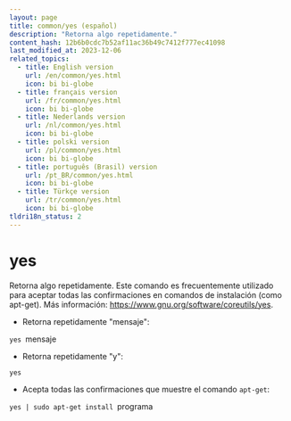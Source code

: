 ```yaml
---
layout: page
title: common/yes (español)
description: "Retorna algo repetidamente."
content_hash: 12b6b0cdc7b52af11ac36b49c7412f777ec41098
last_modified_at: 2023-12-06
related_topics:
  - title: English version
    url: /en/common/yes.html
    icon: bi bi-globe
  - title: français version
    url: /fr/common/yes.html
    icon: bi bi-globe
  - title: Nederlands version
    url: /nl/common/yes.html
    icon: bi bi-globe
  - title: polski version
    url: /pl/common/yes.html
    icon: bi bi-globe
  - title: português (Brasil) version
    url: /pt_BR/common/yes.html
    icon: bi bi-globe
  - title: Türkçe version
    url: /tr/common/yes.html
    icon: bi bi-globe
tldri18n_status: 2
---
```

# yes

Retorna algo repetidamente.
Este comando es frecuentemente utilizado para aceptar todas las confirmaciones en comandos de instalación (como apt-get).
Más información: <https://www.gnu.org/software/coreutils/yes>.

- Retorna repetidamente "mensaje":

`yes `<span class="tldr-var badge badge-pill bg-dark-lm bg-white-dm text-white-lm text-dark-dm font-weight-bold">mensaje</span>

- Retorna repetidamente "y":

`yes`

- Acepta todas las confirmaciones que muestre el comando `apt-get`:

`yes | sudo apt-get install `<span class="tldr-var badge badge-pill bg-dark-lm bg-white-dm text-white-lm text-dark-dm font-weight-bold">programa</span>
